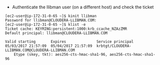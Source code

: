 * Authenticate the llibman user (on a different host) and check the ticket

```
[ec2-user@ip-172-31-0-65 ~]$ kinit llibman
Password for llibman@CLOUDERA-LLIBMAN.COM: 
[ec2-user@ip-172-31-0-65 ~]$ klist -e
Ticket cache: KEYRING:persistent:1000:krb_ccache_NZAzZMR
Default principal: llibman@CLOUDERA-LLIBMAN.COM

Valid starting       Expires              Service principal
05/03/2017 21:57:09  05/04/2017 21:57:09  krbtgt/CLOUDERA-LLIBMAN.COM@CLOUDERA-LLIBMAN.COM
	Etype (skey, tkt): aes256-cts-hmac-sha1-96, aes256-cts-hmac-sha1-96 
```
